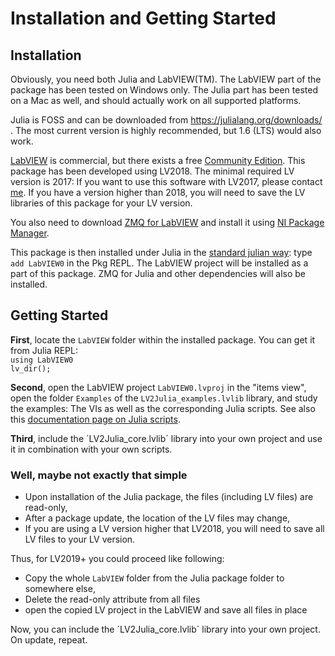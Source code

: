 # Installation and Getting Started

## Installation
Obviously, you need both Julia and LabVIEW(TM). The LabVIEW part of the package has been tested on Windows only. The Julia part has been tested on a Mac as well, and should actually work on all supported platforms.

Julia is FOSS and can be downloaded from https://julialang.org/downloads/ . The most current version is highly recommended, but 1.6 (LTS) would also work.

[LabVIEW](https://www.ni.com/en-ie/shop/labview.html) is commercial, but there exists a free [Community Edition](https://www.ni.com/en-ie/shop/labview/select-edition/labview-community-edition.html). This package has been developed using LV2018. The minimal required LV version is 2017: If you want to use this software with LV2017, please contact [me](https://github.com/Eben60). If you have a version higher than 2018, you will need to save the LV libraries of this package for your LV version.

You also need to download [ZMQ for LabVIEW](https://sourceforge.net/projects/labview-zmq/) and install it using [NI Package Manager](https://www.ni.com/en-ie/support/downloads/software-products/download.package-manager.html).

This package is then installed under Julia in the [standard julian way](https://docs.julialang.org/en/v1/stdlib/Pkg/): type `add LabVIEW0` in the  Pkg REPL. The LabVIEW project will be installed as a part of this package. ZMQ for Julia and other dependencies will also be installed.

## Getting Started

**First**, locate the `LabVIEW` folder within the installed package. You can get it from Julia REPL:  
`using LabVIEW0`  
`lv_dir();`

**Second**, open the LabVIEW project `LabVIEW0.lvproj` in the "items view", open the folder `Examples` of the `LV2Julia_examples.lvlib` library, and study the examples: The VIs as well as the corresponding Julia scripts. See also this [documentation page on Julia scripts](writing_Julia_scripts.md).  

**Third**, include the ´LV2Julia_core.lvlib´ library into your own project and use it in combination with your own scripts. 

### Well, maybe not exactly that simple

 * Upon installation of the Julia package, the files (including LV files) are read-only,
 * After a package update, the location of the LV files may change,
 * If you are using a LV version higher that LV2018, you will need to save all LV files to your LV version.

Thus, for LV2019+ you could proceed like following:
 * Copy the whole `LabVIEW` folder from the Julia package folder to somewhere else,
 * Delete the read-only attribute from all files
 * open the copied LV project in the LabVIEW and save all files in place

Now, you can include the ´LV2Julia_core.lvlib´ library into your own project. On update, repeat.
